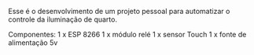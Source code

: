 Esse é o desenvolvimento de um projeto pessoal para automatizar o controle da iluminação de quarto.

Componentes:
1 x ESP 8266
1 x módulo relé
1 x sensor Touch
1 x fonte de alimentação 5v